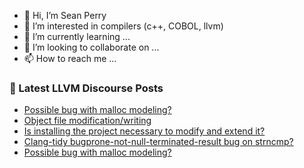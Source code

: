 - 👋 Hi, I’m Sean Perry
- 👀 I’m interested in compilers (c++, COBOL, llvm)
- 🌱 I’m currently learning ...
- 💞️ I’m looking to collaborate on ...
- 📫 How to reach me ...

<!---
s66perry/s66perry is a ✨ special ✨ repository because its `README.md` (this file) appears on your GitHub profile.
You can click the Preview link to take a look at your changes.
--->
### 📕 Latest LLVM Discourse Posts

<!-- DISCOURSE-LLVM:START -->
- [Possible bug with malloc modeling?](https://discourse.llvm.org/t/possible-bug-with-malloc-modeling/66124#post_2)
- [Object file modification/writing](https://discourse.llvm.org/t/object-file-modification-writing/65954#post_20)
- [Is installing the project necessary to modify and extend it?](https://discourse.llvm.org/t/is-installing-the-project-necessary-to-modify-and-extend-it/66111#post_6)
- [Clang-tidy bugprone-not-null-terminated-result bug on strncmp?](https://discourse.llvm.org/t/clang-tidy-bugprone-not-null-terminated-result-bug-on-strncmp/66126#post_1)
- [Possible bug with malloc modeling?](https://discourse.llvm.org/t/possible-bug-with-malloc-modeling/66124#post_1)
<!-- DISCOURSE-LLVM:END -->
